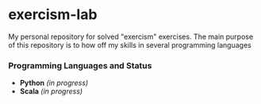 # exercism-lab
My personal repository for solved "exercism" exercises. The main purpose of this repository is to how off my skills in several programming languages

### Programming Languages and Status

* **Python** *(in progress)*
* **Scala** *(in progress)*

